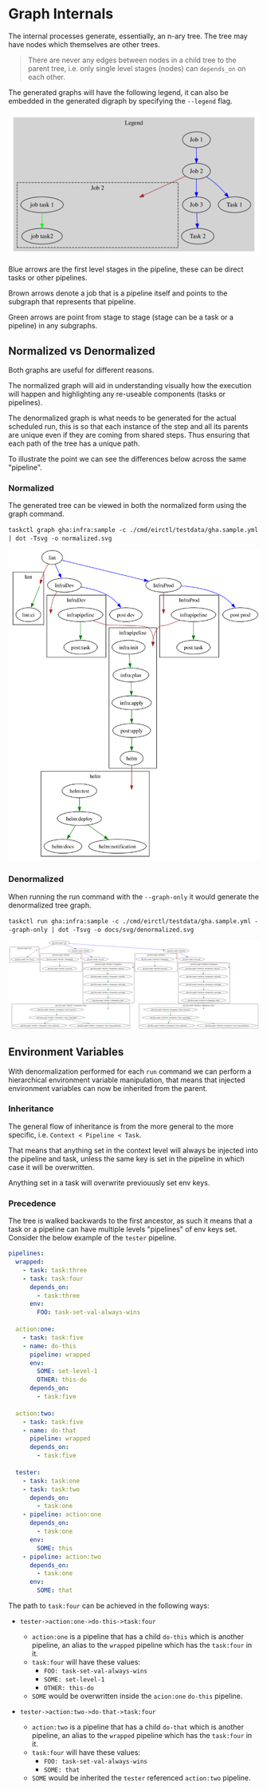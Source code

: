 # Graph Internals

The internal processes generate, essentially, an n-ary tree.
The tree may have nodes which themselves are other trees. 

> There are never any edges between nodes in a child tree to the parent tree, i.e. only single level stages (nodes) can `depends_on` on each other.

The generated graphs will have the following legend, it can also be embedded in the generated digraph by specifying the `--legend` flag.

![](./svg/legend.svg)

Blue arrows are the first level stages in the pipeline, these can be direct tasks or other pipelines.

Brown arrows denote a job that is a pipeline itself and points to the subgraph that represents that pipeline.

Green arrows are point from stage to stage (stage can be a task or a pipeline) in any subgraphs.

## Normalized vs Denormalized

Both graphs are useful for different reasons.

The normalized graph will aid in understanding visually how the execution will happen and highlighting any re-useable components (tasks or pipelines).

The denormalized graph is what needs to be generated for the actual scheduled run, this is so that each instance of the step and all its parents are unique even if they are coming from shared steps. Thus ensuring that each path of the tree has a unique path.

To illustrate the point we can see the differences below across the same "pipeline".

### Normalized

The generated tree can be viewed in both the normalized form using the graph command.

`taskctl graph gha:infra:sample -c ./cmd/eirctl/testdata/gha.sample.yml | dot -Tsvg -o normalized.svg`

![](./svg/normalized.svg)

### Denormalized

When running the run command with the `--graph-only` it would generate the denormalized tree graph.

`taskctl run gha:infra:sample -c ./cmd/eirctl/testdata/gha.sample.yml --graph-only | dot -Tsvg -o docs/svg/denormalized.svg`

![](./svg/denormalized.svg)

## Environment Variables

With denormalization performed for each `run` command we can perform a hierarchical environment variable manipulation, that means that injected environment variables can now be inherited from the parent.

### Inheritance

The general flow of inheritance is from the more general to the more specific, i.e. `Context < Pipeline < Task`.

That means that anything set in the context level will always be injected into the pipeline and task, unless the same key is set in the pipeline in which case it will be overwritten.

Anything set in a task will overwrite previouusly set env keys.

### Precedence

The tree is walked backwards to the first ancestor, as such it means that a task or a pipeline can have multiple levels "pipelines" of env keys set. Consider the below example of the `tester` pipeline.

```yaml
pipelines:
  wrapped: 
    - task: task:three
    - task: task:four
      depends_on:
        - task:three
      env: 
        FOO: task-set-val-always-wins

  action:one:
    - task: task:five
    - name: do-this
      pipeline: wrapped
      env:
        SOME: set-level-1
        OTHER: this-do
      depends_on:
        - task:five

  action:two:
    - task: task:five
    - name: do-that
      pipeline: wrapped
      depends_on:
        - task:five

  tester:
    - task: task:one
    - task: task:two
      depends_on:
        - task:one
    - pipeline: action:one
      depends_on:
        - task:one
      env:
        SOME: this
    - pipeline: action:two
      depends_on:
        - task:one
      env:
        SOME: that
```

The path to `task:four` can be achieved in the following ways:

- `tester->action:one->do-this->task:four`
    - `action:one` is a pipeline that has a child `do-this` which is another pipeline, an alias to the `wrapped` pipeline which has the `task:four` in it.
    - `task:four` will have these values:
        - `FOO: task-set-val-always-wins`
        - `SOME: set-level-1`
        - `OTHER: this-do`
    - `SOME` would be overwritten inside the `acion:one` `do-this` pipeline.

- `tester->action:two->do-that->task:four`
    - `action:two` is a pipeline that has a child `do-that` which is another pipeline, an alias to the `wrapped` pipeline which has the `task:four` in it.
    - `task:four` will have these values:
        - `FOO: task-set-val-always-wins`
        - `SOME: that`
    - `SOME` would be inherited the `tester` referenced `action:two` pipeline.

